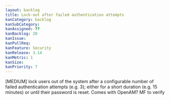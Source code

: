 ```yaml
---
layout: backlog
title: Lock-out after failed authentication attempts
kanCategory: backlog
kanSubCategory:
kanAssigned: ??
kanBacklog: 20
kanIssue:
kanPullReq:
kanFeature: Security
kanRelease: 3.14
kanMetric: 1
kanSize:
kanPriority: 7
---
```

[MEDIUM] lock users out of the system after a configurable number of failed authentication attempts (e.g. 3); either for a short duration (e.g. 15 minutes) or until their password is reset. Comes with OpenAM? MF to verify
